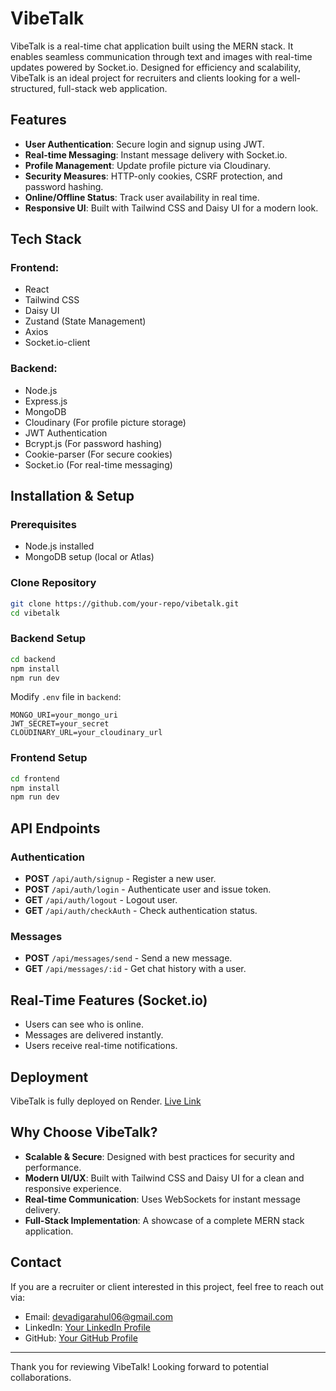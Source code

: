 # VibeTalk

VibeTalk is a real-time chat application built using the MERN stack. It enables seamless communication through text and images with real-time updates powered by Socket.io. Designed for efficiency and scalability, VibeTalk is an ideal project for recruiters and clients looking for a well-structured, full-stack web application.

## Features
- **User Authentication**: Secure login and signup using JWT.
- **Real-time Messaging**: Instant message delivery with Socket.io.
- **Profile Management**: Update profile picture via Cloudinary.
- **Security Measures**: HTTP-only cookies, CSRF protection, and password hashing.
- **Online/Offline Status**: Track user availability in real time.
- **Responsive UI**: Built with Tailwind CSS and Daisy UI for a modern look.

## Tech Stack
### Frontend:
- React
- Tailwind CSS
- Daisy UI
- Zustand (State Management)
- Axios
- Socket.io-client

### Backend:
- Node.js
- Express.js
- MongoDB
- Cloudinary (For profile picture storage)
- JWT Authentication
- Bcrypt.js (For password hashing)
- Cookie-parser (For secure cookies)
- Socket.io (For real-time messaging)

## Installation & Setup

### Prerequisites
- Node.js installed
- MongoDB setup (local or Atlas)

### Clone Repository
```bash
git clone https://github.com/your-repo/vibetalk.git
cd vibetalk
```

### Backend Setup
```bash
cd backend
npm install
npm run dev
```
Modify `.env` file in `backend`:
```env
MONGO_URI=your_mongo_uri
JWT_SECRET=your_secret
CLOUDINARY_URL=your_cloudinary_url
```

### Frontend Setup
```bash
cd frontend
npm install
npm run dev
```

## API Endpoints
### Authentication
- **POST** `/api/auth/signup` - Register a new user.
- **POST** `/api/auth/login` - Authenticate user and issue token.
- **GET** `/api/auth/logout` - Logout user.
- **GET** `/api/auth/checkAuth` - Check authentication status.

### Messages
- **POST** `/api/messages/send` - Send a new message.
- **GET** `/api/messages/:id` - Get chat history with a user.

## Real-Time Features (Socket.io)
- Users can see who is online.
- Messages are delivered instantly.
- Users receive real-time notifications.

## Deployment
VibeTalk is fully deployed on Render.
[Live Link](https://vibetalk-mern.onrender.com/)

## Why Choose VibeTalk?
- **Scalable & Secure**: Designed with best practices for security and performance.
- **Modern UI/UX**: Built with Tailwind CSS and Daisy UI for a clean and responsive experience.
- **Real-time Communication**: Uses WebSockets for instant message delivery.
- **Full-Stack Implementation**: A showcase of a complete MERN stack application.

## Contact
If you are a recruiter or client interested in this project, feel free to reach out via:
- Email: devadigarahul06@gmail.com
- LinkedIn: [Your LinkedIn Profile](https://www.linkedin.com/in/rahul-r-devadiga/)
- GitHub: [Your GitHub Profile](https://github.com/Rahul-R-Devadiga)

---

Thank you for reviewing VibeTalk! Looking forward to potential collaborations.
